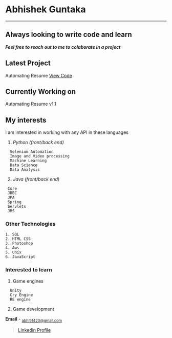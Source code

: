 # Abhishek Guntaka
---
## Always looking to write code and learn
***Feel free to reach out to me to colaborate in a project***

## Latest Project

Automating Resume
[View Code](https://github.com/abhi91420/Resume_Automation)

## Currently Working on

Automating Resume v1.1


## My interests 

I am interested in working with any API in these languages 

1. *Python (front/back end)*
```
  Selenium Automation
  Image and Video processing
  Machine Learning
  Data Science
  Data Analysis
```
2. *Java (front/back end)*
 ```
  Core
  JDBC
  JPA
  Spring
  Servlets
  JMS
 ```

### Other Technologies 
```
1. SQL
2. HTML CSS
3. Photoshop 
4. Aws
5. Unix
6. JavaScript
```
### Interested to learn

1. Game engines
```
  Unity
  Cry Engine
  RE engine
```
2. Game development

**Email** - <sub>abhi91420@gmail.com</sub>

> [Linkedin Profile](https://www.linkedin.com/in/abhishek-guntaka-32922469/)
